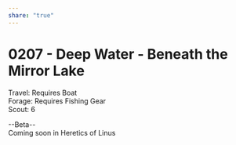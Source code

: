 ```yaml
---
share: "true"
---
```


# 0207 - Deep Water - Beneath the Mirror Lake  
  
Travel: Requires Boat  
Forage: Requires Fishing Gear  
Scout: 6  
  
--Beta--  
Coming soon in Heretics of Linus
